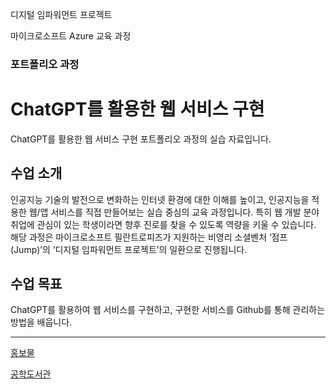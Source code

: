 디지털 임파워먼트 프로젝트 

마이크로소프트 Azure 교육 과정

### 포트폴리오 과정
# ChatGPT를 활용한 웹 서비스 구현 

ChatGPT를 활용한 웹 서비스 구현 포트폴리오 과정의 실습 자료입니다.

## 수업 소개
인공지능 기술의 발전으로 변화하는 인터넷 환경에 대한 이해를 높이고, 인공지능을 적용한 웹/앱 서비스를 직접 만들어보는 실습 중심의 교육 과정입니다. 
특히 웹 개발 분야 취업에 관심이 있는 학생이라면 향후 진로를 찾을 수 있도록 역량을 키울 수 있습니다. 
해당 과정은 마이크로소프트 필란트로피즈가 지원하는 비영리 소셜벤처 ‘점프(Jump)’의 ‘디지털 임파워먼트 프로젝트’의 일환으로 진행됩니다.

## 수업 목표
ChatGPT를 활용하여 웹 서비스를 구현하고,
구현한 서비스를 Github를 통해 관리하는 방법을 배웁니다.

---

[홍보물](https://microschool.kr/MS)

[공학도서관](https://gongdo.kr/courses/gULipQ2i4DhhqCh3AbX8)
